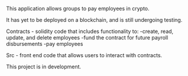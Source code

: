 This application allows groups to pay employees in crypto.

It has yet to be deployed on a blockchain, and is still undergoing testing.

Contracts - solidity code that includes functionality to:
-create, read, update, and delete employees
-fund the contract for future payroll disbursements
-pay employees

Src - front end code that allows users to interact with contracts.

This project is in development.